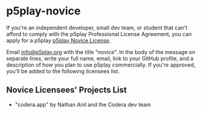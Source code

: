 # p5play-novice

If you're an independent developer, small dev team, or student that can't afford to comply with the p5play Professional License Agreement, you can apply for a p5play [p5play Novice License](https://github.com/quinton-ashley/p5play-novice/blob/main/LICENSE.md).

Email info@p5play.org with the title "novice". In the body of the message on separate lines, write your full name, email, link to your GitHub profile, and a description of how you plan to use p5play commercially. If you're approved, you'll be added to the following licensees list.

## Novice Licensees' Projects List

- "codera.app" by Nathan Anil and the Codera dev team

[p5play Patreon]: https://www.patreon.com/p5play
[LICENSING.md]: https://github.com/quinton-ashley/p5play-web/blob/main/LICENSING.md
